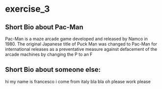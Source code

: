 # exercise_3

## Short Bio about Pac-Man

Pac-Man is a maze arcade game developed and released by Namco in 1980. The original Japanese title of Puck Man was changed to Pac-Man for international releases as a preventative measure against defacement of the arcade machines by changing the P to an F

## Short Bio about someone else:

hi my name is francesco i come from italy bla bla oh please work please
